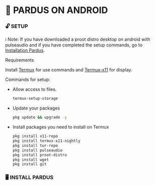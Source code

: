 <!-- PARDUS ON ANDROID -->
# 🐯 PARDUS ON ANDROID 
### 🔓 SETUP <a name=setup></a> 
ℹ️ Note: If you have downloaded a proot distro desktop on android with pulseaudio and if you have completed the setup commands, go to [Installation Pardus](#installation). 

Requirements

Install [Termux](https://github.com/termux/termux-app/releases/tag/v0.118.0) for use commands and [Termux-x11](https://github.com/termux/termux-x11/releases/tag/nightly) for display.

Commands for setup:

* Allow access to files. 
  ```sh
  termux-setup-storage 
  ```
* Update your packages
   ```sh
  pkg update && upgrade -y
   ```
* Install packages you need to install on Termux
   ```sh
  pkg install x11-repo
  pkg install termux-x11-nightly
  pkg install tur-repo
  pkg install pulseaudio
  pkg install proot-distro
  pkg install wget
  pkg install git 
   ```
### 🖥️ INSTALL PARDUS <a name=installation></a>



